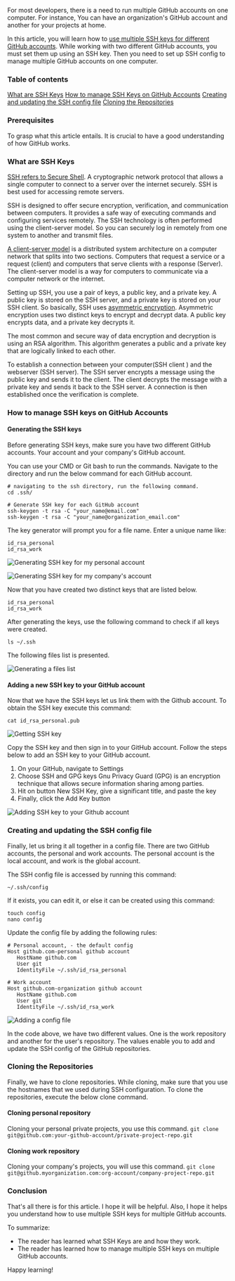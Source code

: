 For most developers, there is a need to run multiple GitHub accounts on one computer. For instance, You can have an organization's GitHub account and another for your projects at home.
  
In this article, you will learn how to [use multiple SSH keys for different GitHub accounts](https://gist.github.com/jexchan/2351996). While working with two different GitHub accounts, you must set them up using an SSH key. Then you need to set up SSH config to manage multiple GitHub accounts on one computer.

### Table of contents
[What are SSH Keys](#what-are-ssh-keys)
[How to manage SSH Keys on GitHub Accounts](#how-to-manage-ssh-keys-on-github-accounts)
[Creating and updating the SSH config file](#creating-and-updating-the-ssh-config-file)
[Cloning the Repositories](#cloning-the-repositories)

### Prerequisites
To grasp what this article entails. It is crucial to have a good understanding of how GitHub works.

### What are SSH Keys
[SSH refers to Secure Shell](https://en.wikipedia.org/wiki/Secure_Shell_Protocol). A cryptographic network protocol that allows a single computer to connect to a server over the internet securely. SSH is best used for accessing remote servers.

SSH is designed to offer secure encryption, verification, and communication between computers. It provides a safe way of executing commands and configuring services remotely. The SSH technology is often performed using the client-server model. So you can securely log in remotely from one system to another and transmit files.

[A client-server model](https://en.wikipedia.org/wiki/Client%E2%80%93server_model) is a distributed system architecture on a computer network that splits into two sections. Computers that request a service or a request (client) and computers that serve clients with a response (Server). The client-server model is a way for computers to communicate via a computer network or the internet.

Setting up SSH, you use a pair of keys, a public key, and a private key. A public key is stored on the SSH server, and a private key is stored on your SSH client. So basically, SSH uses [asymmetric encryption](https://sectigostore.com/blog/what-is-asymmetric-encryption-how-does-it-work/#:~:text=Asymmetric%20encryption%20is%20a%20type,corresponding%20private%20key%20decrypts%20it.&text=The%20public%20key%20is%20open,and%20encrypt%20data%20with%20it.). Asymmetric encryption uses two distinct keys to encrypt and decrypt data. A public key encrypts data, and a private key decrypts it.

The most common and secure way of data encryption and decryption is using an RSA algorithm. This algorithm generates a public and a private key that are logically linked to each other.

To establish a connection between your computer(SSH client ) and the webserver (SSH server). The SSH server encrypts a message using the public key and sends it to the client. The client decrypts the message with a private key and sends it back to the SSH server. A connection is then established once the verification is complete.

### How to manage SSH keys on GitHub Accounts

#### Generating the SSH keys
Before generating SSH keys, make sure you have two different GitHub accounts. Your account and your company's GitHub account.

You can use your CMD or Git bash to run the commands. Navigate to the directory and run the below command for each GitHub account.

```ssh
# navigating to the ssh directory, run the following command.
cd .ssh/

# Generate SSH key for each GitHub account
ssh-keygen -t rsa -C "your_name@email.com"
ssh-keygen -t rsa -C "your_name@organization_email.com"
```

The key generator will prompt you for a file name. Enter a unique name like:

```ssh
id_rsa_personal
id_rsa_work
```

![Generating SSH key for my personal account](/engineering-education/using-multiple-ssh-keys-for-multiple-github-accounts/personal.jpg)

![Generating SSH key for my company's account](/engineering-education/using-multiple-ssh-keys-for-multiple-github-accounts/work.jpg)

Now that you have created two distinct keys that are listed below.

```ssh
id_rsa_personal
id_rsa_work
```

After generating the keys, use the following command to check if all keys were created.

`ls ~/.ssh`

The following files list is presented.

![Generating a files list](/engineering-education/using-multiple-ssh-keys-for-multiple-github-accounts/ls-ssh.jpg)

#### Adding a new SSH key to your GitHub account
Now that we have the SSH keys let us link them with the Github account.
To obtain the SSH key execute this command:

`cat id_rsa_personal.pub`

![Getting SSH key](/engineering-education/using-multiple-ssh-keys-for-multiple-github-accounts/ssh-copy-key.jpg)

Copy the SSH key and then sign in to your GitHub account. Follow the steps below to add an SSH key to your GitHub account.
1. On your GitHub, navigate to Settings
2. Choose SSH and GPG keys
Gnu Privacy Guard (GPG) is an encryption technique that allows secure information sharing among parties.
3. Hit on button New SSH Key, give a significant title, and paste the key
4. Finally, click the Add Key button

![Adding SSH key to your Github account](/engineering-education/using-multiple-ssh-keys-for-multiple-github-accounts/add-sshkey.jpg)

### Creating and updating the SSH config file
Finally, let us bring it all together in a config file. There are two GitHub accounts, the personal and work accounts. The personal account is the local account, and work is the global account.

The SSH config file is accessed by running this command:

`~/.ssh/config`

If it exists, you can edit it, or else it can be created using this command:

```ssh
touch config
nano config
```

Update the config file by adding the following rules:

```ssh
# Personal account, - the default config
Host github.com-personal github account
   HostName github.com
   User git
   IdentityFile ~/.ssh/id_rsa_personal
   
# Work account
Host github.com-organization github account   
   HostName github.com
   User git
   IdentityFile ~/.ssh/id_rsa_work
```

![Adding a config file](/engineering-education/using-multiple-ssh-keys-for-multiple-github-accounts/config.jpg)

In the code above, we have two different values. One is the work repository and another for the user's repository. The values enable you to add and update the SSH config of the GitHub repositories.

### Cloning the Repositories
Finally, we have to clone repositories. While cloning, make sure that you use the hostnames that we used during SSH configuration. To clone the repositories, execute the below clone command.

#### Cloning personal repository
Cloning your personal private projects, you use this command.
`git clone git@github.com:your-github-account/private-project-repo.git`

#### Cloning work repository
Cloning your company's projects, you will use this command.
`git clone git@github.myorganization.com:org-account/company-project-repo.git`

### Conclusion
That's all there is for this article. I hope it will be helpful. Also, I hope it helps you understand how to use multiple SSH keys for multiple GitHub accounts.

To summarize:
+ The reader has learned what SSH Keys are and how they work.
+ The reader has learned how to manage multiple SSH keys on multiple GitHub accounts.

Happy learning!
